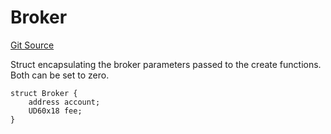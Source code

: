 # Broker

[Git Source](https://github.com/sablier-labs/v2-core/blob/release/src/types/DataTypes.sol)

Struct encapsulating the broker parameters passed to the create functions. Both can be set to zero.

```solidity
struct Broker {
    address account;
    UD60x18 fee;
}
```
